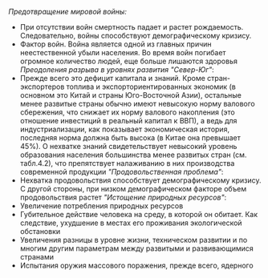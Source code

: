 *Предотвращение мировой войны:*
- При отсутствии войн смертность падает  и растет рождаемость. Следовательно, войны способствуют демографическому кризису.
- Фактор войн. Война является одной из главных причин неестественной убыли населения. Во время войн погибает огромное количество людей, еще больше лишаются здоровья
*Преодоления разрыва в уровнях развития "Север-Юг"*:
- Прежде всего это дефицит капитала и знаний. Кроме стран-экспортеров топлива и экспорториентированных экономик (в основном это Китай и страны Юго-Восточной Азии), остальные менее развитые страны обычно имеют невысокую норму валового сбережения, что снижает их норму валового накопления (это отношение инвестиций в реальный капитал к ВВП), а ведь для индустриализации, как показывает экономическая история, последняя норма должна быть высока (в Китае она превышает 45%). О нехватке знаний свидетельствует невысокий уровень образования населения большинства менее развитых стран (см. табл.4.2), что препятствует налаживанию в них производства современной продукции
*"Продовольственная проблема"*:
- Нехватка продовольствия способствует демографическому кризису. С другой стороны, при низком демографическом факторе объем продовольствия растет
*"Истощение природных ресурсов"*:
- Увеличение потребления природных ресурсов
- Губительное действие человека на среду, в которой он обитает. Как следствие, ухудшение в местах его проживания экологической обстановки
- Увеличения разницы в уровне жизни, техническом развитии и по многим другим параметрам между развитыми и развивающимися странами
- Испытания оружия массового поражения, прежде всего, ядерного
